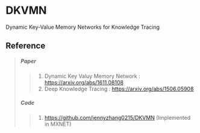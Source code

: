 # DKVMN
Dynamic Key-Value Memory Networks for Knowledge Tracing

Reference
---------
> ##### Paper
>> 1. Dynamic Key Valuy Memory Network : https://arxiv.org/abs/1611.08108
>> 2. Deep Knowledge Tracing : https://arxiv.org/abs/1506.05908
> ##### Code
>> 1. https://github.com/jennyzhang0215/DKVMN  (Implemented in MXNET)
